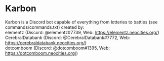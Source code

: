 # Karbon
Karbon is a Discord bot capable of everything from lotteries to battles (see commands/commands.txt) created by:  
elementz (Discord: @elementz#7739, Web: https://elementz.neocities.org/)  
CerebralDatabank (Discord: @CerebralDatabank#7772, Web: https://cerebraldatabank.neocities.org/)  
dotcomboom (Discord: @dotcomboom#1395, Web: https://dotcomboom.neocities.org/)  
